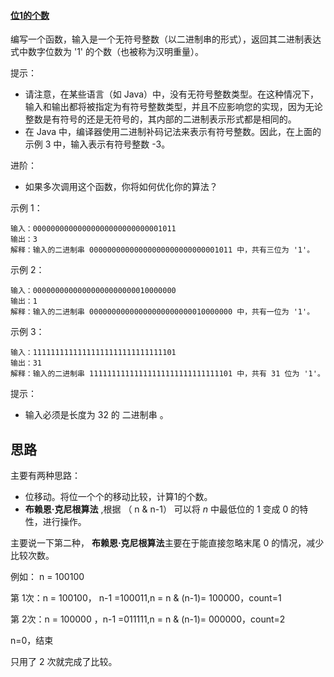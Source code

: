 #### [位1的个数](https://leetcode-cn.com/problems/number-of-1-bits/)

编写一个函数，输入是一个无符号整数（以二进制串的形式），返回其二进制表达式中数字位数为 '1' 的个数（也被称为汉明重量）。

 

提示：

- 请注意，在某些语言（如 Java）中，没有无符号整数类型。在这种情况下，输入和输出都将被指定为有符号整数类型，并且不应影响您的实现，因为无论整数是有符号的还是无符号的，其内部的二进制表示形式都是相同的。
- 在 Java 中，编译器使用二进制补码记法来表示有符号整数。因此，在上面的 示例 3 中，输入表示有符号整数 -3。


进阶：

- 如果多次调用这个函数，你将如何优化你的算法？


示例 1：

```
输入：00000000000000000000000000001011
输出：3
解释：输入的二进制串 00000000000000000000000000001011 中，共有三位为 '1'。
```


示例 2：

```
输入：00000000000000000000000010000000
输出：1
解释：输入的二进制串 00000000000000000000000010000000 中，共有一位为 '1'。
```


示例 3：

```
输入：11111111111111111111111111111101
输出：31
解释：输入的二进制串 11111111111111111111111111111101 中，共有 31 位为 '1'。
```


提示：

- 输入必须是长度为 32 的 二进制串 。

## 思路

主要有两种思路：

- 位移动。将位一个个的移动比较，计算1的个数。
-  **布赖恩·克尼根算法** ,根据 （ n & n-1） 可以将 *n* 中最低位的 1 变成 0 的特性，进行操作。

主要说一下第二种， **布赖恩·克尼根算法**主要在于能直接忽略末尾 0 的情况，减少比较次数。

例如： n = 100100

第 1次：n = 100100， n-1 =100011,n = n & (n-1)= 100000，count=1

第 2次：n = 100000 ，n-1 =011111,n = n & (n-1)= 000000，count=2

n=0，结束

只用了 2 次就完成了比较。